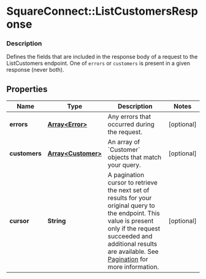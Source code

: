 # SquareConnect::ListCustomersResponse

### Description

Defines the fields that are included in the response body of a request to the ListCustomers endpoint.  One of `errors` or `customers` is present in a given response (never both).

## Properties
Name | Type | Description | Notes
------------ | ------------- | ------------- | -------------
**errors** | [**Array&lt;Error&gt;**](Error.md) | Any errors that occurred during the request. | [optional] 
**customers** | [**Array&lt;Customer&gt;**](Customer.md) | An array of &#x60;Customer&#x60; objects that match your query. | [optional] 
**cursor** | **String** | A pagination cursor to retrieve the next set of results for your original query to the endpoint. This value is present only if the request succeeded and additional results are available.  See [Pagination](/basics/api101/pagination) for more information. | [optional] 


